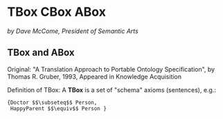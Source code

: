 # TBox CBox ABox

_by Dave McCome, President of Semantic Arts_

## TBox and ABox

Original: "A Translation Approach to Portable Ontology Specification", by Thomas R. Gruber, 1993, Appeared in Knowledge Acquisition

Definition of TBox: A __TBox__ is a set of "schema" axioms (sentences), e.g.:

```
{Doctor $$\subseteq$$ Person,
 HappyParent $$\equiv$$ Person }
```

